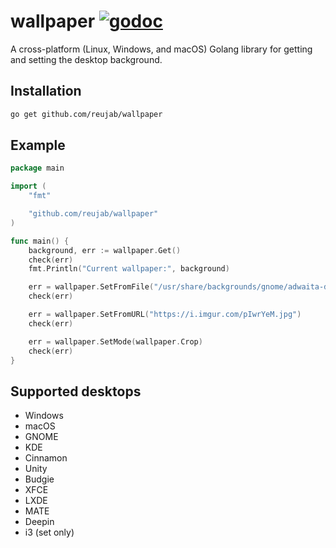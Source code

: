 # wallpaper [![godoc](https://godoc.org/github.com/reujab/wallpaper?status.svg)](https://godoc.org/github.com/reujab/wallpaper)

A cross-platform (Linux, Windows, and macOS) Golang library for getting and setting the desktop background.

## Installation

```sh
go get github.com/reujab/wallpaper
```

## Example

```go
package main

import (
	"fmt"

	"github.com/reujab/wallpaper"
)

func main() {
	background, err := wallpaper.Get()
	check(err)
	fmt.Println("Current wallpaper:", background)

	err = wallpaper.SetFromFile("/usr/share/backgrounds/gnome/adwaita-day.jpg")
	check(err)

	err = wallpaper.SetFromURL("https://i.imgur.com/pIwrYeM.jpg")
	check(err)

	err = wallpaper.SetMode(wallpaper.Crop)
	check(err)
}

```

## Supported desktops

* Windows
* macOS
* GNOME
* KDE
* Cinnamon
* Unity
* Budgie
* XFCE
* LXDE
* MATE
* Deepin
* i3 (set only)
